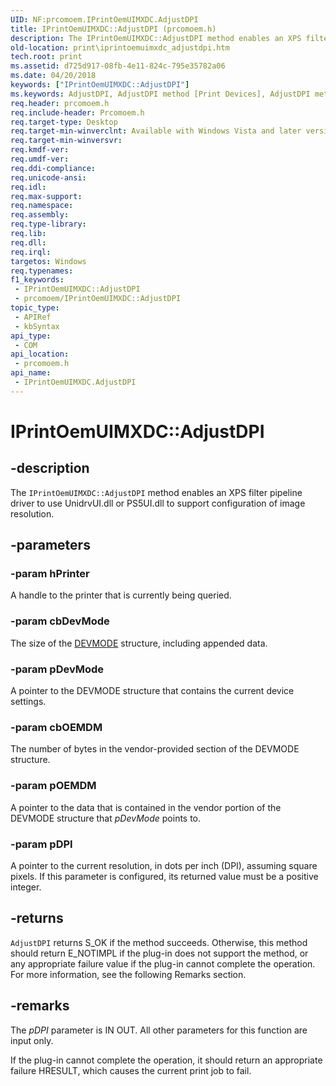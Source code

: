 ```yaml
---
UID: NF:prcomoem.IPrintOemUIMXDC.AdjustDPI
title: IPrintOemUIMXDC::AdjustDPI (prcomoem.h)
description: The IPrintOemUIMXDC::AdjustDPI method enables an XPS filter pipeline driver to use UnidrvUI.dll or PS5UI.dll to support configuration of image resolution.
old-location: print\iprintoemuimxdc_adjustdpi.htm
tech.root: print
ms.assetid: d725d917-08fb-4e11-824c-795e35782a06
ms.date: 04/20/2018
keywords: ["IPrintOemUIMXDC::AdjustDPI"]
ms.keywords: AdjustDPI, AdjustDPI method [Print Devices], AdjustDPI method [Print Devices],IPrintOemUIMXDC interface, IPrintOemUIMXDC interface [Print Devices],AdjustDPI method, IPrintOemUIMXDC.AdjustDPI, IPrintOemUIMXDC::AdjustDPI, prcomoem/IPrintOemUIMXDC::AdjustDPI, print.iprintoemuimxdc_adjustdpi, print_unidrv-pscript_ui_cd41d40c-f5a8-467f-be0d-00453886ebd1.xml
req.header: prcomoem.h
req.include-header: Prcomoem.h
req.target-type: Desktop
req.target-min-winverclnt: Available with Windows Vista and later versions of Unidrvui.dll and Ps5ui.dll, which are redistributable. This method is also available for XPSDrv drivers in Microsoft Windows XP if you have installed the XPS Essentials Pack.
req.target-min-winversvr: 
req.kmdf-ver: 
req.umdf-ver: 
req.ddi-compliance: 
req.unicode-ansi: 
req.idl: 
req.max-support: 
req.namespace: 
req.assembly: 
req.type-library: 
req.lib: 
req.dll: 
req.irql: 
targetos: Windows
req.typenames: 
f1_keywords:
 - IPrintOemUIMXDC::AdjustDPI
 - prcomoem/IPrintOemUIMXDC::AdjustDPI
topic_type:
 - APIRef
 - kbSyntax
api_type:
 - COM
api_location:
 - prcomoem.h
api_name:
 - IPrintOemUIMXDC.AdjustDPI
---
```


# IPrintOemUIMXDC::AdjustDPI


## -description

The <code>IPrintOemUIMXDC::AdjustDPI</code> method enables an XPS filter pipeline driver to use UnidrvUI.dll or PS5UI.dll to support configuration of image resolution.

## -parameters

### -param hPrinter

A handle to the printer that is currently being queried.

### -param cbDevMode

The size of the <a href="https://docs.microsoft.com/windows/win32/api/wingdi/ns-wingdi-devmodew">DEVMODE</a> structure, including appended data.

### -param pDevMode

A pointer to the DEVMODE structure that contains the current device settings.

### -param cbOEMDM

The number of bytes in the vendor-provided section of the DEVMODE structure.

### -param pOEMDM

A pointer to the data that is contained in the vendor portion of the DEVMODE structure that <i>pDevMode</i> points to.

### -param pDPI

A pointer to the current resolution, in dots per inch (DPI), assuming square pixels. If this parameter is configured, its returned value must be a positive integer.

## -returns

<code>AdjustDPI</code> returns S_OK if the method succeeds. Otherwise, this method should return E_NOTIMPL if the plug-in does not support the method, or any appropriate failure value if the plug-in cannot complete the operation. For more information, see the following Remarks section.

## -remarks

The <i>pDPI</i> parameter is IN OUT. All other parameters for this function are input only.

If the plug-in cannot complete the operation, it should return an appropriate failure HRESULT, which causes the current print job to fail.

